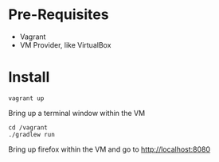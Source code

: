 # Pre-Requisites
* Vagrant
* VM Provider, like VirtualBox

# Install
````
vagrant up
````
Bring up a terminal window within the VM

````
cd /vagrant
./gradlew run
````

Bring up firefox within the VM and go to [http://localhost:8080](http://localhost:8080)
